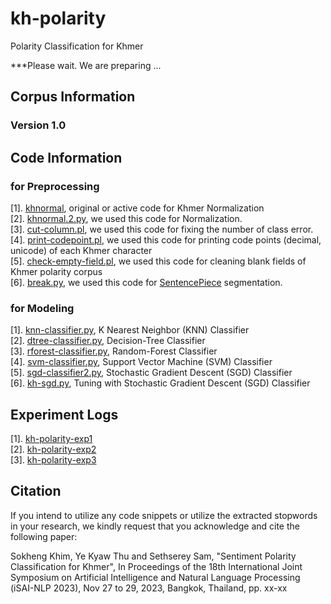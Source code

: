 # kh-polarity
Polarity Classification for Khmer

***Please wait. We are preparing ...  

## Corpus Information

### Version 1.0

## Code Information

### for Preprocessing

[1]. [khnormal](https://github.com/sillsdev/khmer-character-specification/blob/master/python/scripts/khnormal), original or active code for Khmer Normalization  
[2]. [khnormal.2.py](https://github.com/ye-kyaw-thu/kh-polarity/blob/main/code/khnormal.2.py), we used this code for Normalization.    
[3]. [cut-column.pl](https://github.com/ye-kyaw-thu/kh-polarity/blob/main/code/cut-column.pl), we used this code for fixing the number of class error.  
[4]. [print-codepoint.pl](https://github.com/ye-kyaw-thu/kh-polarity/blob/main/code/print-codepoint.pl), we used this code for printing code points (decimal, unicode) of each Khmer character  
[5]. [check-empty-field.pl](https://github.com/ye-kyaw-thu/kh-polarity/blob/main/code/check-empty-field.pl), we used this code for cleaning blank fields of Khmer polarity corpus  
[6]. [break.py](https://github.com/ye-kyaw-thu/kh-polarity/blob/main/code/break.py), we used this code for [SentencePiece](https://github.com/google/sentencepiece) segmentation.   

### for Modeling

[1]. [knn-classifier.py](https://github.com/ye-kyaw-thu/kh-polarity/blob/main/code/knn-classifier.py), K Nearest Neighbor (KNN) Classifier  
[2]. [dtree-classifier.py](https://github.com/ye-kyaw-thu/kh-polarity/blob/main/code/dtree-classifier.py), Decision-Tree Classifier  
[3]. [rforest-classifier.py](https://github.com/ye-kyaw-thu/kh-polarity/blob/main/code/rforest-classifier.py), Random-Forest Classifier  
[4]. [svm-classifier.py](https://github.com/ye-kyaw-thu/kh-polarity/blob/main/code/svm-classifier.py), Support Vector Machine (SVM) Classifier  
[5]. [sgd-classifier2.py](https://github.com/ye-kyaw-thu/kh-polarity/blob/main/code/sgd-classifier2.py), Stochastic Gradient Descent (SGD) Classifier   
[6]. [kh-sgd.py](https://github.com/ye-kyaw-thu/kh-polarity/blob/main/code/kh-sgd.py), Tuning with Stochastic Gradient Descent (SGD) Classifier    

## Experiment Logs

[1]. [kh-polarity-exp1](https://github.com/ye-kyaw-thu/error-overflow/blob/master/kh-polarity-exp1.md)  
[2]. [kh-polarity-exp2](https://github.com/ye-kyaw-thu/error-overflow/blob/master/kh-polarity-exp2.md)  
[3]. [kh-polarity-exp3](https://github.com/ye-kyaw-thu/error-overflow/blob/master/kh-polarity-exp3.md)  

## Citation

If you intend to utilize any code snippets or utilize the extracted stopwords in your research, we kindly request that you acknowledge and cite the following paper: 

Sokheng Khim, Ye Kyaw Thu and Sethserey Sam, "Sentiment Polarity Classification for Khmer", In Proceedings of the 18th International Joint Symposium on Artificial Intelligence and Natural Language Processing (iSAI-NLP 2023), Nov 27 to 29, 2023, Bangkok, Thailand, pp. xx-xx  

